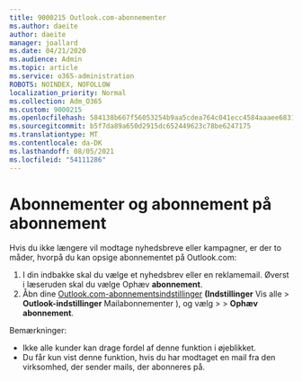 ```yaml
---
title: 9000215 Outlook.com-abonnementer
ms.author: daeite
author: daeite
manager: joallard
ms.date: 04/21/2020
ms.audience: Admin
ms.topic: article
ms.service: o365-administration
ROBOTS: NOINDEX, NOFOLLOW
localization_priority: Normal
ms.collection: Adm_O365
ms.custom: 9000215
ms.openlocfilehash: 584138b667f56053254b9aa5cdea764c041ecc4584aaaee683107f21b14d61e3
ms.sourcegitcommit: b5f7da89a650d2915dc652449623c78be6247175
ms.translationtype: MT
ms.contentlocale: da-DK
ms.lasthandoff: 08/05/2021
ms.locfileid: "54111286"
---
```

# <a name="subscriptions-and-unsubscribing"></a>Abonnementer og abonnement på abonnement

Hvis du ikke længere vil modtage nyhedsbreve eller kampagner, er der to måder, hvorpå du kan opsige abonnementet på Outlook.com:

1. I din indbakke skal du vælge et nyhedsbrev eller en reklamemail. Øverst i læseruden skal du vælge Ophæv **abonnement**.
2. Åbn dine [Outlook.com-abonnementsindstillinger](https://outlook.live.com/mail/options/mail/brandsSubscriptions) **(Indstillinger** Vis alle  >  **Outlook-indstillinger** Mailabonnementer ), og vælg  >    >  **Ophæv** **abonnement**.

Bemærkninger:

- Ikke alle kunder kan drage fordel af denne funktion i øjeblikket.
- Du får kun vist denne funktion, hvis du har modtaget en mail fra den virksomhed, der sender mails, der abonneres på.